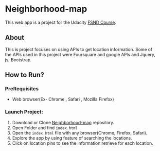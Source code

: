 # Neighborhood-map
This web app is a project for the Udacity [FSND Course](https://www.udacity.com/course/full-stack-web-developer-nanodegree--nd004).

## About
This is project focuses on using APIs to get location information. Some of the APIs used in this project were Foursquare and google APIs and Jquery, js, Bootstrap.

## How to Run?

### PreRequisites
  * Web browser(Ex- Chrome , Safari , Mozilla Firefox)
  
### Launch Project:
  1. Download or Clone [Neighborhood-map](https://github.com/david-singh/Neighborhood-map/) repository.
  2. Open Folder and find ```index.html``` 
  3. Open the ```index.html``` file with any browser(Chrome, Firefox, Safari).
  4. Explore the app by using feature of searching the locations.
  5. Click on location pins to see the information retrieve for each location.

